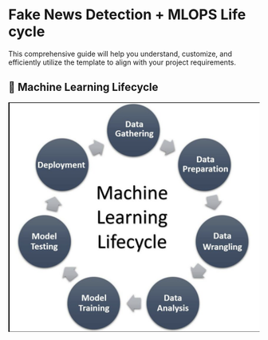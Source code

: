 # Fake News Detection + MLOPS Life cycle
This comprehensive guide will help you understand, customize, and efficiently utilize the template to align with your project requirements.

## 🧠 Machine Learning Lifecycle

![ML Lifecycle](artifacts/ML_Lifecycle.png)
